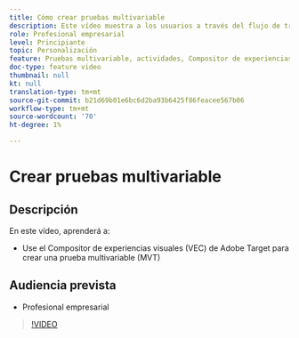 ```yaml
---
title: Cómo crear pruebas multivariable
description: Este vídeo muestra a los usuarios a través del flujo de trabajo clave para crear una prueba multivariable (MVT) en Adobe Target. Conozca los pasos para crear e interpretar MVT.
role: Profesional empresarial
level: Principiante
topic: Personalización
feature: Pruebas multivariable, actividades, Compositor de experiencias visuales (VEC)
doc-type: feature video
thumbnail: null
kt: null
translation-type: tm+mt
source-git-commit: b21d69b01e6bc6d2ba93b6425f86feacee567b06
workflow-type: tm+mt
source-wordcount: '70'
ht-degree: 1%

---
```



# Crear pruebas multivariable

## Descripción

En este vídeo, aprenderá a:

* Use el Compositor de experiencias visuales (VEC) de Adobe Target para crear una prueba multivariable (MVT)

## Audiencia prevista

* Profesional empresarial

>[!VIDEO](https://video.tv.adobe.com/v/17395/?quality=12)